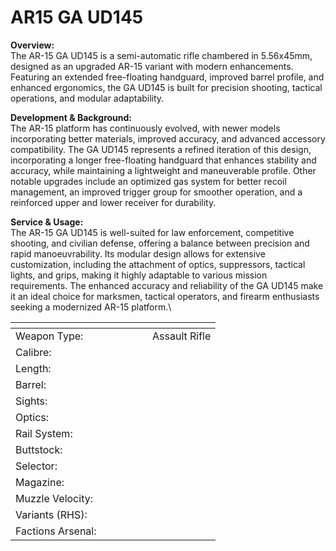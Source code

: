# AR15 GA UD145

**Overview:**\
The AR-15 GA UD145 is a semi-automatic rifle chambered in 5.56x45mm, designed as an upgraded AR-15 variant with modern enhancements. Featuring an extended free-floating handguard, improved barrel profile, and enhanced ergonomics, the GA UD145 is built for precision shooting, tactical operations, and modular adaptability.

**Development & Background:**\
The AR-15 platform has continuously evolved, with newer models incorporating better materials, improved accuracy, and advanced accessory compatibility. The GA UD145 represents a refined iteration of this design, incorporating a longer free-floating handguard that enhances stability and accuracy, while maintaining a lightweight and maneuverable profile. Other notable upgrades include an optimized gas system for better recoil management, an improved trigger group for smoother operation, and a reinforced upper and lower receiver for durability.

**Service & Usage:**\
The AR-15 GA UD145 is well-suited for law enforcement, competitive shooting, and civilian defense, offering a balance between precision and rapid manoeuvrability. Its modular design allows for extensive customization, including the attachment of optics, suppressors, tactical lights, and grips, making it highly adaptable to various mission requirements. The enhanced accuracy and reliability of the GA UD145 make it an ideal choice for marksmen, tactical operators, and firearm enthusiasts seeking a modernized AR-15 platform.\




<table><thead><tr><th width="203"></th><th></th></tr></thead><tbody><tr><td>Weapon Type:</td><td>Assault Rifle</td></tr><tr><td>Calibre:</td><td></td></tr><tr><td>Length:</td><td></td></tr><tr><td>Barrel:</td><td></td></tr><tr><td>Sights:</td><td></td></tr><tr><td>Optics:</td><td></td></tr><tr><td>Rail System:</td><td></td></tr><tr><td>Buttstock:</td><td></td></tr><tr><td>Selector:</td><td></td></tr><tr><td>Magazine:</td><td></td></tr><tr><td>Muzzle Velocity:</td><td></td></tr><tr><td>Variants (RHS):</td><td></td></tr><tr><td>Factions Arsenal:</td><td></td></tr></tbody></table>


